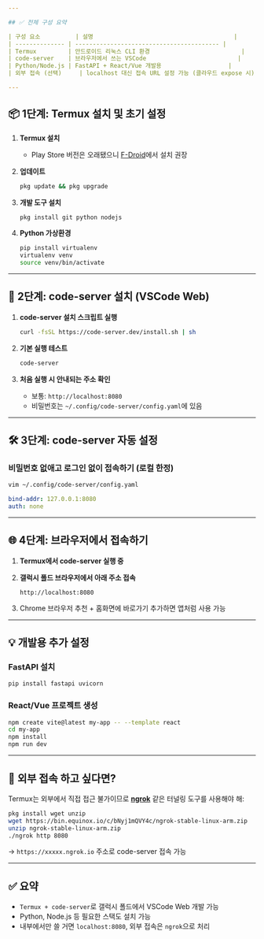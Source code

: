 ```yaml
---

## ✅ 전체 구성 요약

| 구성 요소          | 설명                                        |
| -------------- | ----------------------------------------- |
| Termux         | 안드로이드 리눅스 CLI 환경                          |
| code-server    | 브라우저에서 쓰는 VSCode                          |
| Python/Node.js | FastAPI + React/Vue 개발용                   |
| 외부 접속 (선택)     | localhost 대신 접속 URL 설정 가능 (클라우드 expose 시) |

---
```


## 📦 1단계: Termux 설치 및 초기 설정

1. **Termux 설치**

   * Play Store 버전은 오래됐으니 [F-Droid](https://f-droid.org/)에서 설치 권장

2. **업데이트**

   ```bash
   pkg update && pkg upgrade
   ```

3. **개발 도구 설치**

   ```bash
   pkg install git python nodejs
   ```

4. **Python 가상환경**

   ```bash
   pip install virtualenv
   virtualenv venv
   source venv/bin/activate
   ```

---

## 🧠 2단계: code-server 설치 (VSCode Web)

1. **code-server 설치 스크립트 실행**

   ```bash
   curl -fsSL https://code-server.dev/install.sh | sh
   ```

2. **기본 실행 테스트**

   ```bash
   code-server
   ```

3. **처음 실행 시 안내되는 주소 확인**

   * 보통: `http://localhost:8080`
   * 비밀번호는 `~/.config/code-server/config.yaml`에 있음

---

## 🛠 3단계: code-server 자동 설정

### 비밀번호 없애고 로그인 없이 접속하기 (로컬 한정)

```bash
vim ~/.config/code-server/config.yaml
```

```yaml
bind-addr: 127.0.0.1:8080
auth: none
```

---

## 🌐 4단계: 브라우저에서 접속하기

1. **Termux에서 code-server 실행 중**

2. **갤럭시 폴드 브라우저에서 아래 주소 접속**

   ```
   http://localhost:8080
   ```

3. Chrome 브라우저 추천 + 홈화면에 바로가기 추가하면 앱처럼 사용 가능

---

## 💡 개발용 추가 설정

### FastAPI 설치

```bash
pip install fastapi uvicorn
```

### React/Vue 프로젝트 생성

```bash
npm create vite@latest my-app -- --template react
cd my-app
npm install
npm run dev
```

---

## 🔐 외부 접속 하고 싶다면?

Termux는 외부에서 직접 접근 불가이므로 **[ngrok](https://ngrok.com/)** 같은 터널링 도구를 사용해야 해:

```bash
pkg install wget unzip
wget https://bin.equinox.io/c/bNyj1mQVY4c/ngrok-stable-linux-arm.zip
unzip ngrok-stable-linux-arm.zip
./ngrok http 8080
```

→ `https://xxxxx.ngrok.io` 주소로 code-server 접속 가능

---

## ✅ 요약

* `Termux + code-server`로 갤럭시 폴드에서 VSCode Web 개발 가능
* Python, Node.js 등 필요한 스택도 설치 가능
* 내부에서만 쓸 거면 `localhost:8080`, 외부 접속은 `ngrok`으로 처리


